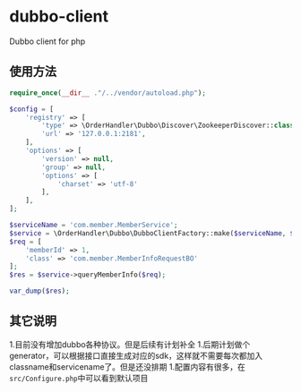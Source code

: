# dubbo-client
Dubbo client for php

## 使用方法

```php
require_once(__dir__ ."/../vendor/autoload.php");

$config = [
    'registry' => [
        'type' => \OrderHandler\Dubbo\Discover\ZookeeperDiscover::class,
        'url' => '127.0.0.1:2181',
    ],
    'options' => [
        'version' => null,
        'group' => null,
        'options' => [
            'charset' => 'utf-8'
        ],
    ],
];

$serviceName = 'com.member.MemberService';
$service = \OrderHandler\Dubbo\DubboClientFactory::make($serviceName, $config);
$req = [
    'memberId' => 1,
    'class' => 'com.member.MemberInfoRequestBO'
];
$res = $service->queryMemberInfo($req);

var_dump($res);

```

## 其它说明

1.目前没有增加dubbo各种协议。但是后续有计划补全
1.后期计划做个generator，可以根据接口直接生成对应的sdk，这样就不需要每次都加入classname和servicename了。但是还没排期
1.配置内容有很多，在``src/Configure.php``中可以看到默认项目


